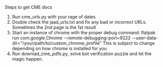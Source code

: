 Steps to get CME docs

1. Run cme_urls.py with your rage of dates
2. Double check the jaad_urls.txt and fix any bad or incorrect URLs. Sometimes the 2nd page is the 1st result
3. Start an instance of chrome with the proper debug command:
    flatpak run com.google.Chrome --remote-debugging-port=9222 --user-data-dir="/your/path/to/custom_chrome_profile"
    This is subject to change depending on how chrome is installed for you
4. Run downlad_cme_pdfs.py, solve bot verification puzzle and let the magic happen.

